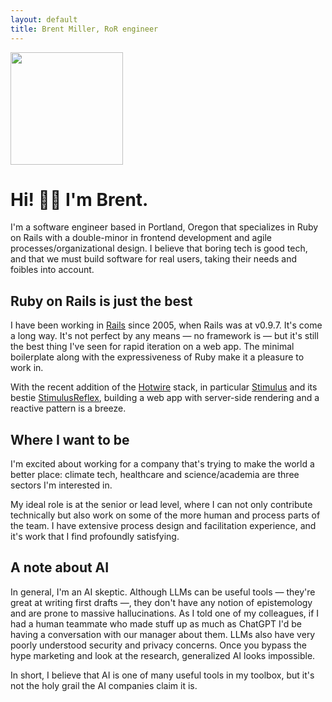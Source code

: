 ```yaml
---
layout: default
title: Brent Miller, RoR engineer
---
```


<img src="/images/brent_miller.jpg" width="180" id="headshot">

<h1 id="greeting">Hi! 👋🏼 I'm Brent.</h1>
<p>I'm a software engineer based in Portland, Oregon that specializes in Ruby on Rails with a double-minor in frontend development and agile processes/organizational design. I believe that boring tech is good tech, and that we must build software for real users, taking their needs and foibles into account.</p>

<h2>Ruby on Rails is just the best</h2>

<p>I have been working in <a href="https://rubyonrails.org/">Rails</a> since 2005, when Rails was at v0.9.7. It's come a long way. It's not perfect by any means &mdash; no framework is &mdash; but it's still the best thing I've seen for rapid iteration on a web app. The minimal boilerplate along with the expressiveness of Ruby make it a pleasure to work in.</p>

<p>With the recent addition of the <a href="https://hotwired.dev/">Hotwire</a> stack, in particular <a href="https://stimulus.hotwired.dev/">Stimulus</a> and its bestie <a href="https://docs.stimulusreflex.com/">StimulusReflex</a>, building a web app with server-side rendering and a reactive pattern is a breeze.</p>

<h2>Where I want to be</h2>

<p>I'm excited about working for a company that's trying to make the world a better place: climate tech, healthcare and science/academia are three sectors I'm interested in.</p>

<p>My ideal role is at the senior or lead level, where I can not only contribute technically but also work on some of the more human and process parts of the team. I have extensive process design and facilitation experience, and it's work that I find profoundly satisfying.</p>

<h2>A note about AI</h2>
<p>In general, I'm an AI skeptic. Although LLMs can be useful tools &mdash; they're great at writing first drafts &mdash;, they don't have any notion of epistemology and are prone to massive hallucinations. As I told one of my colleagues, if I had a human teammate who made stuff up as much as ChatGPT I'd be having a conversation with our manager about them. LLMs also have very poorly understood security and privacy concerns. Once you bypass the hype marketing and look at the research, generalized AI looks impossible.</p>

<p>In short, I believe that AI is one of many useful tools in my toolbox, but it's not the holy grail the AI companies claim it is.</p>
